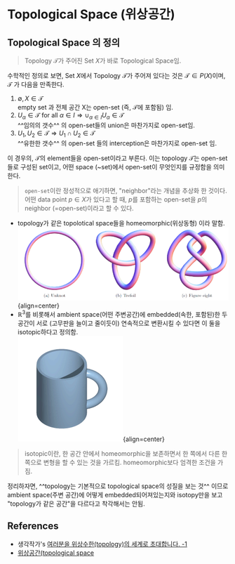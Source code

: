 # Topological Space (위상공간)

## Topological Space 의 정의

> Topology $\mathcal{T}$가 주어진 Set $X$가 바로 Topological Space임.

수학적인 정의로 보면, Set $X$에서 Topology $\mathcal{T}$가 주어져 있다는 것은 $\mathcal{T} \in P(X)$이며, $\mathcal{T}$ 가 다음을 만족한다.

1. $\emptyset, X \in \mathcal{T}$  
    empty set 과 전체 공간 X는 open-set (즉, $\mathcal{T}$에 포함됨) 임.
2. $U_\alpha \in \mathcal{T} \text{ for all }\alpha \in I \Rightarrow \cup_{\alpha \in I}U_\alpha \in \mathcal{T}$  
    ^^임의의 갯수^^ 의 open-set들의 union은 마찬가지로 open-set임.
3. $U_1, U_2 \in \mathcal{T} \Rightarrow U_1 \cap U_2 \in \mathcal{T}$  
    ^^유한한 갯수^^ 의 open-set 들의 interception은 마찬가지로 open-set 임.

이 경우의, $\mathcal{T}$의 element들을 open-set이라고 부른다. 이는 topology $\mathcal{T}$는 open-set들로 구성된 set이고, 어떤 space (~set)에서 open-set이 무엇인지를 규정함을 의미한다.

> `open-set`이란 정성적으로 애기하면, "neighbor"라는 개념을 추상화 한 것이다. 어떤 data point $p\in X$가 있다고 할 때, $p$를 포함하는 open-set을 $p$의 neighbor (=open-set)이라고 할 수 있다.

* topology가 같은 topolotical space들을 homeomorphic(위상동형) 이라 말함.  
![](../img/ch07/homeomorphic.png){align=center}
* $\mathbb{R}^3$를 비롯해서 ambient space(어떤 주변공간)에 embedded(속한, 포함된)한 두 공간이 서로 (고무판을 늘이고 줄이듯이) 연속적으로 변환시킬 수 있다면 이 둘을 isotopic하다고 정의함.  
![](../img/ch07/Mug_and_Torus_morph.gif){align=center}

> isotopic이란, 한 공간 안에서 homeomorphic을 보존하면서 한 쪽에서 다른 한 쪽으로 변형을 할 수 있는 것을 가르킴. homeomorphic보다 엄격한 조건을 가짐. 

정리하자면, ^^topology는 기본적으로 topological space의 성질을 보는 것^^ 이므로 ambient space(주변 공간)에 어떻게 embedded되어져있는지와
 isotopy만을 보고 "topology가 같은 공간"을 다르다고 착각해서는 안됨. 

 ## References

 * 생각작가's [여러분을 위상수한(topology)의 세계로 초대합니다. -1](https://m.blog.naver.com/PostView.nhn?isHttpsRedirect=true&blogId=khsamuel&logNo=221395058280&categoryNo=85&proxyReferer=)
 * [위상공간(topological space](https://mathlyblog.wordpress.com/2015/11/03/%ec%9c%84%ec%83%81%ea%b3%b5%ea%b0%84topological-space/)